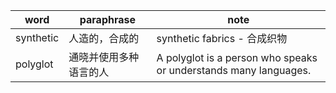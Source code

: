 |word|paraphrase|note|
|-|-|-|
|synthetic|人造的，合成的|synthetic fabrics - 合成织物|
|polyglot|通晓并使用多种语言的人|A polyglot is a person who speaks or understands many languages.|

